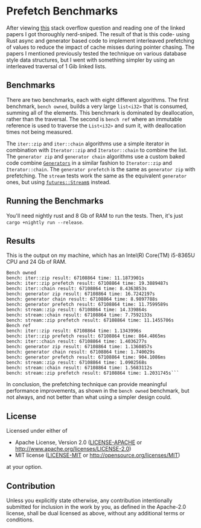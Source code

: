 # Prefetch Benchmarks

After viewing [this](https://stackoverflow.com/questions/72297210/prefetching-and-yielding-to-hide-cache-misses-in-rust) stack overflow question and reading one of the linked papers I got thoroughly nerd-sniped. The result of that is this code- using Rust async and generator based code to implement interleaved prefetching of values to reduce the impact of cache misses during pointer chasing. The papers I mentioned previously tested the technique on various database style data structures, but I went with something simpler by using an interleaved traversal of 1 Gib linked lists.

## Benchmarks

There are two benchmarks, each with eight different algorithms. The first benchmark, `bench owned`, builds a very large `list<i32>` that is consumed, summing all of the elements. This benchmark is dominated by deallocation, rather than the traversal. The second is `bench ref` where an immutable reference is used to traverse the `List<i32>` and sum it, with deallocation times not being measured.

The `iter::zip` and `iter::chain` algorithms use a simple iterator in combination with `Iterator::zip` and `Iterator::chain` to combine the list. The `generator zip` and `generator chain` algorithms use a custom baked code combine [`Generators`](https://doc.rust-lang.org/beta/unstable-book/language-features/generators.html) in a similar fashion to `Iterator::zip` and `Iterator::chain`. The `generator prefetch` is the same as `generator zip` with prefetching. The `stream` tests work the same as the equivalent `generator` ones, but using [`futures::Stream`s](https://docs.rs/futures/latest/futures/stream/trait.Stream.html) instead.

## Running the Benchmarks

You'll need nightly rust and 8 Gb of RAM to run the tests. Then, it's just `cargo +nightly run --release`.

## Results

This is the output on my machine, which has an Intel(R) Core(TM) i5-8365U CPU and 24 Gb of RAM.

```
Bench owned
bench: iter::zip result: 67108864 time: 11.1873901s
bench: iter::zip prefetch result: 67108864 time: 19.3889487s
bench: iter::chain result: 67108864 time: 8.4363853s
bench: generator zip result: 67108864 time: 16.7242197s
bench: generator chain result: 67108864 time: 8.9897788s
bench: generator prefetch result: 67108864 time: 11.7599589s
bench: stream::zip result: 67108864 time: 14.339864s
bench: stream::chain result: 67108864 time: 7.7592133s
bench: stream::zip prefetch result: 67108864 time: 11.1455706s
Bench ref
bench: iter::zip result: 67108864 time: 1.1343996s
bench: iter::zip prefetch result: 67108864 time: 864.4865ms
bench: iter::chain result: 67108864 time: 1.4036277s
bench: generator zip result: 67108864 time: 1.1360857s
bench: generator chain result: 67108864 time: 1.740029s
bench: generator prefetch result: 67108864 time: 904.1086ms
bench: stream::zip result: 67108864 time: 1.0902568s
bench: stream::chain result: 67108864 time: 1.5683112s
bench: stream::zip prefetch result: 67108864 time: 1.2031745s```
```

In conclusion, the prefetching technique can provide meaningful performance improvements, as shown in the `bench owned` benchmark, but not always, and not better than what using a simpler design could.

## License

Licensed under either of

* Apache License, Version 2.0
   ([LICENSE-APACHE](LICENSE-APACHE) or http://www.apache.org/licenses/LICENSE-2.0)
* MIT license
   ([LICENSE-MIT](LICENSE-MIT) or http://opensource.org/licenses/MIT)

at your option.

## Contribution

Unless you explicitly state otherwise, any contribution intentionally submitted
for inclusion in the work by you, as defined in the Apache-2.0 license, shall be
dual licensed as above, without any additional terms or conditions.
